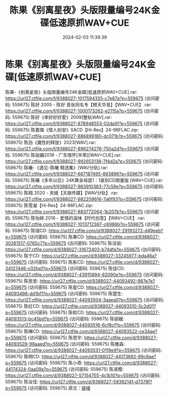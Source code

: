 ﻿---
title: 陈果《别离星夜》头版限量编号24K金碟低速原抓WAV+CUE
date: 2024-02-03 11:39:39
categories: WAV车载音乐、镜像
tags: 华语中文
---
# 陈果《别离星夜》头版限量编号24K金碟[低速原抓WAV+CUE]

陈果-《别离星夜》头版限量编号24K金碟[低速原抓WAV+CUE].rar:
https://url27.ctfile.com/f/9388027-1017594355-c7e87a?p=559675
(访问密码: 559675)
陈好.2005 - 陈好 首张同名专【橙天华音】【WAV+CUE】.rar: https://url27.ctfile.com/f/9388027-1000173262-e2115a?p=559675
(访问密码: 559675)
陈好《幸好好好愛》2009[整轨WAV].rar: https://url27.ctfile.com/f/9388027-878948553-02da5f?p=559675
(访问密码: 559675)
陈嘉璐《情人别安》SACD【Hi-Res】24-96FLAC.zip: https://url27.ctfile.com/f/9388027-886899180-dc071b?p=559675
(访问密码: 559675)
陈劲《魔性的释放》2023[WAV].rar: https://url27.ctfile.com/f/9388027-896274276-750a2d?p=559675
(访问密码: 559675)
陈丽媚2018 - 广东情怀[丰荣][WAV+CUE].rar: https://url27.ctfile.com/f/9388027-992653138-7f4d2a?p=559675
(访问密码: 559675)
陈曦-《遇见-陈曦 精选集》[WAV分轨].rar: https://url27.ctfile.com/f/9388027-667187495-893896?p=559675
(访问密码: 559675)
陈曦《多年以后》24K黄金母盘1：1直刻CD限量版 [WAV+CUE].rar: https://url27.ctfile.com/f/9388027-963910383-77c59e?p=559675
(访问密码: 559675)
陈翔.2020 - 夹缝【天娱传媒】【WAV分轨】.rar: https://url27.ctfile.com/f/9388027-982209616-7a6f93?p=559675
(访问密码: 559675)
陈雪凝【Hi-Res】24-96FLAC.zip: https://url27.ctfile.com/f/9388027-883772064-1b207b?p=559675
(访问密码: 559675)
陈怡婷.2016 - 爱情的滋味【时代创意】【WAV+CUE】.rar: https://url27.ctfile.com/f/9388027-1013712367-c6986b?p=559675
(访问密码: 559675)
陈瑞CD: https://url27.ctfile.com/d/9388027-29193272-d49eeb?p=559675
(访问密码: 559675)
陈果CD: https://url27.ctfile.com/d/9388027-30261517-0765c7?p=559675
(访问密码: 559675)
陈洁丽: https://url27.ctfile.com/d/9388027-31672403-b74dfa?p=559675
(访问密码: 559675)
陈宁CD: https://url27.ctfile.com/d/9388027-33245977-bda46a?p=559675
(访问密码: 559675)
陈影CD: https://url27.ctfile.com/d/9388027-34127446-c02be1?p=559675
(访问密码: 559675)
陈佳CD: https://url27.ctfile.com/d/9388027-43915894-82090e?p=559675
(访问密码: 559675)
陈思思: https://url27.ctfile.com/d/9388027-44093492-987e7e?p=559675
(访问密码: 559675)
陈星CD: https://url27.ctfile.com/d/9388027-44093498-dd1bf1?p=559675
(访问密码: 559675)
陈楚生: https://url27.ctfile.com/d/9388027-44093504-3aaea0?p=559675
(访问密码: 559675)
陈红CD: https://url27.ctfile.com/d/9388027-44093510-5c2d01?p=559675
(访问密码: 559675)
陈粒CD: https://url27.ctfile.com/d/9388027-44093513-bc45bd?p=559675
(访问密码: 559675)
陈丽媛: https://url27.ctfile.com/d/9388027-44093516-6cf8cf?p=559675
(访问密码: 559675)
陈琳CD: https://url27.ctfile.com/d/9388027-44093522-ce34ae?p=559675
(访问密码: 559675)
陈思宇: https://url27.ctfile.com/d/9388027-44093528-98aaed?p=559675
(访问密码: 559675)
陈雅森: https://url27.ctfile.com/d/9388027-44093531-0119e9?p=559675
(访问密码: 559675)
陈明CD: https://url27.ctfile.com/d/9388027-44173892-89c8ae?p=559675
(访问密码: 559675)
陈小奇: https://url27.ctfile.com/d/9388027-44174324-0aa09a?p=559675
(访问密码: 559675)
陈淑樱: https://url27.ctfile.com/d/9388027-57154755-4c1b10?p=559675
(访问密码: 559675)
陈汝佳: https://url27.ctfile.com/d/9388027-59392141-d7378f?p=559675
(访问密码: 559675)
原文：[链接](https://blog.sina.com.cn/s/blog_1647c7e76010314cr.html)